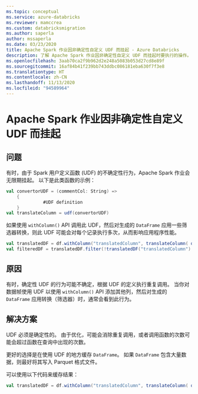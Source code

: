 ```yaml
---
ms.topic: conceptual
ms.service: azure-databricks
ms.reviewer: mamccrea
ms.custom: databricksmigration
ms.author: saperla
author: mssaperla
ms.date: 03/23/2020
title: Apache Spark 作业因非确定性自定义 UDF 而挂起 - Azure Databricks
description: 了解 Apache Spark 作业因非确定性自定义 UDF 而挂起时要执行的操作。
ms.openlocfilehash: 3aab70ca2f9b962d2e248a5083b053d27cd8e89f
ms.sourcegitcommit: 16af84b41f239bb743ddbc086181eba630f7f3e8
ms.translationtype: HT
ms.contentlocale: zh-CN
ms.lasthandoff: 11/13/2020
ms.locfileid: "94589964"
---
```

# <a name="apache-spark-jobs-hang-due-to-non-deterministic-custom-udf"></a>Apache Spark 作业因非确定性自定义 UDF 而挂起

## <a name="problem"></a>问题

有时，由于 Spark 用户定义函数 (UDF) 的不确定性行为，Apache Spark 作业会无限期挂起。 以下是此类函数的示例：

```scala
val convertorUDF = (commentCol: String) =>
    {
              #UDF definition
    }
val translateColumn = udf(convertorUDF)
```

如果使用 `withColumn()` API 调用此 UDF，然后对生成的 `DataFrame` 应用一些筛选器转换，则此 UDF 可能会对每个记录执行多次，从而影响应用程序性能。

```scala
val translatedDF = df.withColumn("translatedColumn", translateColumn( df("columnToTranslate")))
val filteredDF = translatedDF.filter(!translatedDF("translatedColumn").contains("Invalid URL Provided")) && !translatedDF("translatedColumn").contains("Unable to connect to Microsoft API"))
```

## <a name="cause"></a>原因

有时，确定性 UDF 的行为可能不确定，根据 UDF 的定义执行重复调用。 当你对数据帧使用 UDF 以使用 `withColumn()` API 添加其他列，然后对生成的 `DataFrame` 应用转换（筛选器）时，通常会看到此行为。

## <a name="solution"></a>解决方案

UDF 必须是确定性的。 由于优化，可能会消除重复调用，或者调用函数的次数可能会超过函数在查询中出现的次数。

更好的选择是在使用 UDF 的地方缓存 `DataFrame`。 如果 `DataFrame` 包含大量数据，则最好将其写入 Parquet 格式文件。

可以使用以下代码来缓存结果：

```scala
val translatedDF = df.withColumn("translatedColumn", translateColumn( df("columnToTranslate"))).cache()
```